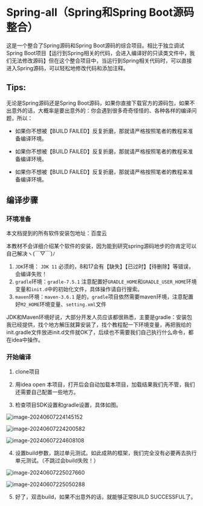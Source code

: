 # Spring-all（Spring和Spring Boot源码整合）

这是一个整合了Spring源码和Spring Boot源码的综合项目。相比于独立调试Spring Boot项目【运行到Spring相关的代码，会进入编译好的只读类文件中，我们无法修改源码】但在这个整合项目中，当运行到Spring相关代码时，可以直接进入Spring源码，可以轻松地修改代码和添加注释。

## Tips:

无论是Spring源码还是Spring Boot源码，如果你直接下载官方的源码包，如果不出意外的话，大概率是要出意外的：你会遇到很多奇奇怪怪的、各种各样的编译问题，所以：

- 如果你不想被【BUILD FAILED】反复折磨，那就请严格按照笔者的教程来准备编译环境。

- 如果你不想被【BUILD FAILED】反复折磨，那就请严格按照笔者的教程来准备编译环境。

- 如果你不想被【BUILD FAILED】反复折磨，那就请严格按照笔者的教程来准备编译环境。

## 编译步骤

### 环境准备

本文档提到的所有软件安装包地址：百度云

本教材不会详细介绍某个软件的安装，因为能到研究spring源码地步的你肯定可以自己解决ヽ(￣▽￣)ﾉ

1. `JDK`环境： `JDK 11`  必须的，8和17会有【缺失】【已过时】【待删除】等错误，会编译失败！
2. `gradle`环境：`gradle-7.5.1` 注意配置好`GRADLE_HOME`和`GRADLE_USER_HOME`环境变量和`init.d`中的初始化文件，具体操作请自行搜索。
3. `maven`环境：`maven-3.6.1` 是的，`gradle`项目依然需要maven环境，注意配置好`M2_HOME`环境变量、`setting.xml`文件

JDK和Maven环境好说，大部分开发人员应该都很熟悉，主要是gradle：安装包我已经提供，找个地方解压就算安装了，找个教程配一下环境变量，再把我给的init.gradle文件放进init.d文件就OK了，后续也不需要我们自己执行什么命令，都在idea中操作。

### 开始编译

1. clone项目

2. 用idea open 本项目，打开后会自动加载本项目，加载结果我们先不管，我们还需要自己配置一些地方。

3. 检查项目SDK设置和gradle设置，具体如图。


![image-20240607224145152](C:\Users\Administrator\AppData\Roaming\Typora\typora-user-images\image-20240607224145152.png)

![image-20240607224200582](C:\Users\Administrator\AppData\Roaming\Typora\typora-user-images\image-20240607224200582.png)

![image-20240607224608108](C:\Users\Administrator\AppData\Roaming\Typora\typora-user-images\image-20240607224608108.png)

4. 设置build参数，跳过单元测试。如此成熟的框架，我们完全没有必要再去执行单元测试。（不跳过会build失败！）

![image-20240607225027660](C:\Users\Administrator\AppData\Roaming\Typora\typora-user-images\image-20240607225027660.png)

![image-20240607225050288](C:\Users\Administrator\AppData\Roaming\Typora\typora-user-images\image-20240607225050288.png)

5. 好了，双击build，如果不出意外的话，就能够正常BUILD SUCCESSFUL了。

